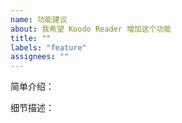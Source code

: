 ```yaml
---
name: 功能建议
about: 我希望 Koodo Reader 增加这个功能
title: ""
labels: "feature"
assignees: ""
---
```


<!--
  提交之前，请先阅读 Koodo 的开发计划，确保您的需求不在开发计划中，不要上手没几分钟就跑来提一大堆要求，尤其提的还都是早就有的功能
  https://www.notion.so/troyeguo/215baeda57804fd29dbb0e91d1e6a021?v=360c00183d944b598668f34c255edfd7
-->

简单介绍：

细节描述：
